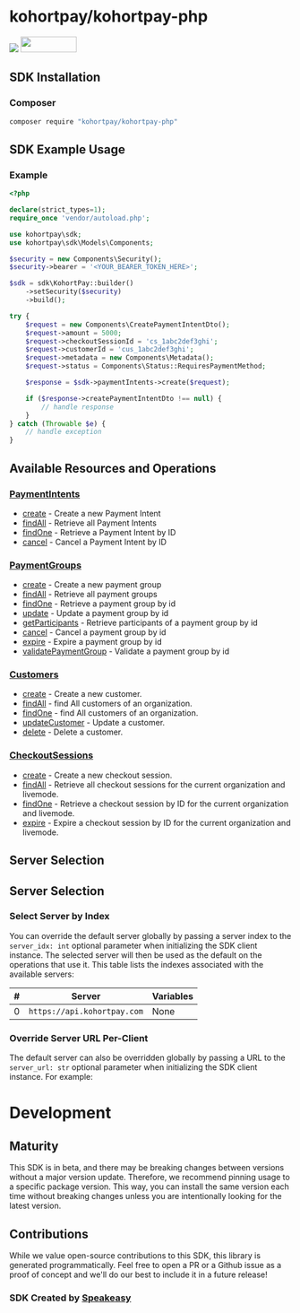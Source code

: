 # kohortpay/kohortpay-php

<div align="left">
    <a href="https://speakeasyapi.dev/"><img src="https://custom-icon-badges.demolab.com/badge/-Built%20By%20Speakeasy-212015?style=for-the-badge&logoColor=FBE331&logo=speakeasy&labelColor=545454" /></a>
    <a href="https://opensource.org/licenses/MIT">
        <img src="https://img.shields.io/badge/License-MIT-blue.svg" style="width: 100px; height: 28px;" />
    </a>
</div>




<!-- Start SDK Installation [installation] -->
## SDK Installation

### Composer

```bash
composer require "kohortpay/kohortpay-php"
```
<!-- End SDK Installation [installation] -->

<!-- Start SDK Example Usage [usage] -->
## SDK Example Usage

### Example

```php
<?php

declare(strict_types=1);
require_once 'vendor/autoload.php';

use kohortpay\sdk;
use kohortpay\sdk\Models\Components;

$security = new Components\Security();
$security->bearer = '<YOUR_BEARER_TOKEN_HERE>';

$sdk = sdk\KohortPay::builder()
    ->setSecurity($security)
    ->build();

try {
    $request = new Components\CreatePaymentIntentDto();
    $request->amount = 5000;
    $request->checkoutSessionId = 'cs_1abc2def3ghi';
    $request->customerId = 'cus_1abc2def3ghi';
    $request->metadata = new Components\Metadata();
    $request->status = Components\Status::RequiresPaymentMethod;

    $response = $sdk->paymentIntents->create($request);

    if ($response->createPaymentIntentDto !== null) {
        // handle response
    }
} catch (Throwable $e) {
    // handle exception
}

```
<!-- End SDK Example Usage [usage] -->

<!-- Start Available Resources and Operations [operations] -->
## Available Resources and Operations

### [PaymentIntents](docs/sdks/paymentintents/README.md)

* [create](docs/sdks/paymentintents/README.md#create) - Create a new Payment Intent
* [findAll](docs/sdks/paymentintents/README.md#findall) - Retrieve all Payment Intents
* [findOne](docs/sdks/paymentintents/README.md#findone) - Retrieve a Payment Intent by ID
* [cancel](docs/sdks/paymentintents/README.md#cancel) - Cancel a Payment Intent by ID

### [PaymentGroups](docs/sdks/paymentgroups/README.md)

* [create](docs/sdks/paymentgroups/README.md#create) - Create a new payment group
* [findAll](docs/sdks/paymentgroups/README.md#findall) - Retrieve all payment groups
* [findOne](docs/sdks/paymentgroups/README.md#findone) - Retrieve a payment group by id
* [update](docs/sdks/paymentgroups/README.md#update) - Update a payment group by id
* [getParticipants](docs/sdks/paymentgroups/README.md#getparticipants) - Retrieve participants of a payment group by id
* [cancel](docs/sdks/paymentgroups/README.md#cancel) - Cancel a payment group by id
* [expire](docs/sdks/paymentgroups/README.md#expire) - Expire a payment group by id
* [validatePaymentGroup](docs/sdks/paymentgroups/README.md#validatepaymentgroup) - Validate a payment group by id

### [Customers](docs/sdks/customers/README.md)

* [create](docs/sdks/customers/README.md#create) - Create a new customer.
* [findAll](docs/sdks/customers/README.md#findall) - find All customers of an organization.
* [findOne](docs/sdks/customers/README.md#findone) - find All customers of an organization.
* [updateCustomer](docs/sdks/customers/README.md#updatecustomer) - Update a customer.
* [delete](docs/sdks/customers/README.md#delete) - Delete a customer.

### [CheckoutSessions](docs/sdks/checkoutsessions/README.md)

* [create](docs/sdks/checkoutsessions/README.md#create) - Create a new checkout session.
* [findAll](docs/sdks/checkoutsessions/README.md#findall) - Retrieve all checkout sessions for the current organization and livemode.
* [findOne](docs/sdks/checkoutsessions/README.md#findone) - Retrieve a checkout session by ID for the current organization and livemode.
* [expire](docs/sdks/checkoutsessions/README.md#expire) - Expire a checkout session by ID for the current organization and livemode.
<!-- End Available Resources and Operations [operations] -->

<!-- Start Server Selection [server] -->
## Server Selection

## Server Selection

### Select Server by Index

You can override the default server globally by passing a server index to the `server_idx: int` optional parameter when initializing the SDK client instance. The selected server will then be used as the default on the operations that use it. This table lists the indexes associated with the available servers:

| # | Server | Variables |
| - | ------ | --------- |
| 0 | `https://api.kohortpay.com` | None |




### Override Server URL Per-Client

The default server can also be overridden globally by passing a URL to the `server_url: str` optional parameter when initializing the SDK client instance. For example:
<!-- End Server Selection [server] -->

<!-- Placeholder for Future Speakeasy SDK Sections -->

# Development

## Maturity

This SDK is in beta, and there may be breaking changes between versions without a major version update. Therefore, we recommend pinning usage
to a specific package version. This way, you can install the same version each time without breaking changes unless you are intentionally
looking for the latest version.

## Contributions

While we value open-source contributions to this SDK, this library is generated programmatically.
Feel free to open a PR or a Github issue as a proof of concept and we'll do our best to include it in a future release!

### SDK Created by [Speakeasy](https://docs.speakeasyapi.dev/docs/using-speakeasy/client-sdks)
